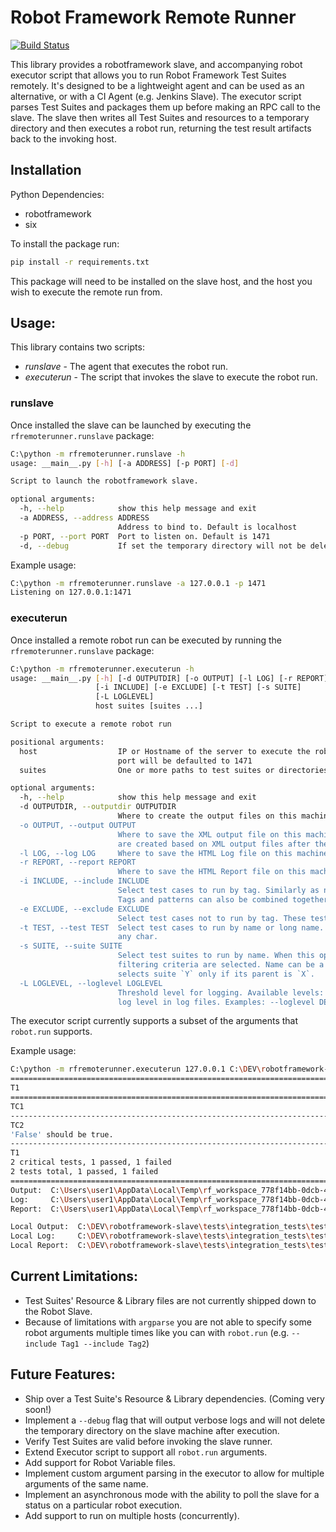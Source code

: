 # Robot Framework Remote Runner

[![Build Status](https://gitlab.com/chrisBrookes93/robotframework-remoterunner/badges/gitlab_integration/pipeline.svg)](https://gitlab.com/chrisBrookes93/robotframework-remoterunner)

This library provides a robotframework slave, and accompanying robot executor script that allows you to run 
Robot Framework Test Suites remotely. It's designed to be a lightweight agent and can be used as an alternative, 
or with a CI Agent (e.g. Jenkins Slave). The executor script parses Test Suites and packages them up before making an RPC 
call to the slave. The slave then writes all Test Suites and resources to a temporary directory and then executes a 
robot run, returning the test result artifacts back to the invoking host.

## Installation

Python Dependencies:
* robotframework
* six

To install the package run:
```bash
pip install -r requirements.txt
```
This package will need to be installed on the slave host, and the host you wish to execute the remote run from.

## Usage:
This library contains two scripts:
* *runslave* - The agent that executes the robot run.
* *executerun* - The script that invokes the slave to execute the robot run.

### runslave

Once installed the slave can be launched by executing the ```rfremoterunner.runslave``` package:
```bash
C:\python -m rfremoterunner.runslave -h
usage: __main__.py [-h] [-a ADDRESS] [-p PORT] [-d]

Script to launch the robotframework slave.

optional arguments:
  -h, --help            show this help message and exit
  -a ADDRESS, --address ADDRESS
                        Address to bind to. Default is localhost
  -p PORT, --port PORT  Port to listen on. Default is 1471
  -d, --debug           If set the temporary directory will not be deleted after a robot run
```
Example usage:
```bash
C:\python -m rfremoterunner.runslave -a 127.0.0.1 -p 1471
Listening on 127.0.0.1:1471
```

### executerun
Once installed a remote robot run can be executed by running the ````rfremoterunner.runslave```` package:
```bash
C:\python -m rfremoterunner.executerun -h
usage: __main__.py [-h] [-d OUTPUTDIR] [-o OUTPUT] [-l LOG] [-r REPORT]
                   [-i INCLUDE] [-e EXCLUDE] [-t TEST] [-s SUITE]
                   [-L LOGLEVEL]
                   host suites [suites ...]

Script to execute a remote robot run

positional arguments:
  host                  IP or Hostname of the server to execute the robot run on. You can optionally specify the port the server is listening on by adding ":<port>". If not specified the
                        port will be defaulted to 1471
  suites                One or more paths to test suites or directories containing test suites

optional arguments:
  -h, --help            show this help message and exit
  -d OUTPUTDIR, --outputdir OUTPUTDIR
                        Where to create the output files on this machine once they've been retrieved. The default is the directory that this script is run from
  -o OUTPUT, --output OUTPUT
                        Where to save the XML output file on this machine once its been retrieved. Given path, similarly as paths given to --log and --report is path. Other output files
                        are created based on XML output files after the test execution and XML outputs can also be further processed with Rebot tool. Default: output.xml
  -l LOG, --log LOG     Where to save the HTML Log file on this machine once its been retrieved. Default: log.html
  -r REPORT, --report REPORT
                        Where to save the HTML Report file on this machine once its been retrieved. Default: report.html
  -i INCLUDE, --include INCLUDE
                        Select test cases to run by tag. Similarly as name with --test, tag is case and space insensitive and it is possible to use patterns with `*` and `?` as wildcards.
                        Tags and patterns can also be combined together with `AND`, `OR`, and `NOT` operators. Examples: --include foo --include bar* --include fooANDbar*
  -e EXCLUDE, --exclude EXCLUDE
                        Select test cases not to run by tag. These tests are not run even if included with --include. Tags are matched using the rules explained with --include.
  -t TEST, --test TEST  Select test cases to run by name or long name. Name is case and space insensitive and it can also be a simple pattern where `*` matches anything and `?` matches
                        any char.
  -s SUITE, --suite SUITE
                        Select test suites to run by name. When this option is used with --test, --include or --exclude, only test cases in matching suites and also matching other
                        filtering criteria are selected. Name can be a simple pattern similarly as with --test and it can contain parent name separated with a dot. For example `-s X.Y`
                        selects suite `Y` only if its parent is `X`.
  -L LOGLEVEL, --loglevel LOGLEVEL
                        Threshold level for logging. Available levels: TRACE, DEBUG, INFO (default), WARN, NONE (no logging). Use syntax `LOGLEVEL:DEFAULT` to define the default visible
                        log level in log files. Examples: --loglevel DEBUG --loglevel DEBUG:INFO
```
The executor script currently supports a subset of the arguments that ```robot.run``` supports.

Example usage:
```bash
C:\python -m rfremoterunner.executerun 127.0.0.1 C:\DEV\robotframework-slave\tests\robot\ --loglevel DEBUG --outputdir ../
==============================================================================
T1                                                                            
==============================================================================
TC1                                                                   | PASS |
------------------------------------------------------------------------------
TC2                                                                   | FAIL |
'False' should be true.
------------------------------------------------------------------------------
T1                                                                    | FAIL |
2 critical tests, 1 passed, 1 failed
2 tests total, 1 passed, 1 failed
==============================================================================
Output:  C:\Users\user1\AppData\Local\Temp\rf_workspace_778f14bb-0dcb-46d1-a7ff-c8b9c5a9f2f0\output.xml
Log:     C:\Users\user1\AppData\Local\Temp\rf_workspace_778f14bb-0dcb-46d1-a7ff-c8b9c5a9f2f0\log.html
Report:  C:\Users\user1\AppData\Local\Temp\rf_workspace_778f14bb-0dcb-46d1-a7ff-c8b9c5a9f2f0\report.html

Local Output:  C:\DEV\robotframework-slave\tests\integration_tests\test_suites\remote_output.xml
Local Log:     C:\DEV\robotframework-slave\tests\integration_tests\test_suites\remote_log.html
Local Report:  C:\DEV\robotframework-slave\tests\integration_tests\test_suites\remote_report.html
```

## Current Limitations:
- Test Suites' Resource & Library files are not currently shipped down to the Robot Slave. 
- Because of limitations with ```argparse``` you are not able to specify some robot arguments multiple times like you can 
with ```robot.run``` (e.g. ```--include Tag1 --include Tag2```)

## Future Features:
- Ship over a Test Suite's Resource & Library dependencies. (Coming very soon!)
- Implement a ``--debug`` flag that will output verbose logs and will not delete the temporary directory on the slave 
machine after execution.
- Verify Test Suites are valid before invoking the slave runner.
- Extend Executor script to support all ```robot.run``` arguments.
- Add support for Robot Variable files.
- Implement custom argument parsing in the executor to allow for multiple arguments of the same name.
- Implement an asynchronous mode with the ability to poll the slave for a status on a particular robot execution.
- Add support to run on multiple hosts (concurrently).